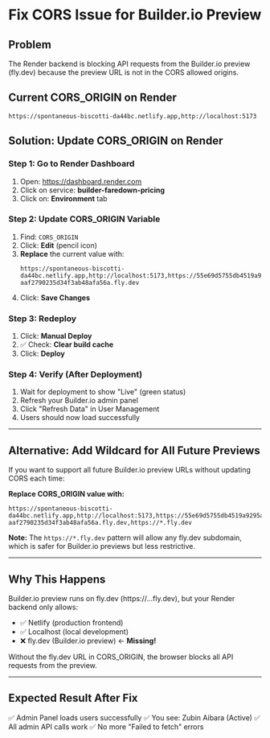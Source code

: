 # Fix CORS Issue for Builder.io Preview

## Problem

The Render backend is blocking API requests from the Builder.io preview (fly.dev) because the preview URL is not in the CORS allowed origins.

## Current CORS_ORIGIN on Render

```
https://spontaneous-biscotti-da44bc.netlify.app,http://localhost:5173
```

## Solution: Update CORS_ORIGIN on Render

### Step 1: Go to Render Dashboard

1. Open: https://dashboard.render.com
2. Click on service: **builder-faredown-pricing**
3. Click on: **Environment** tab

### Step 2: Update CORS_ORIGIN Variable

1. Find: `CORS_ORIGIN`
2. Click: **Edit** (pencil icon)
3. **Replace** the current value with:
   ```
   https://spontaneous-biscotti-da44bc.netlify.app,http://localhost:5173,https://55e69d5755db4519a9295a29a1a55930-aaf2790235d34f3ab48afa56a.fly.dev
   ```
4. Click: **Save Changes**

### Step 3: Redeploy

1. Click: **Manual Deploy**
2. ✅ Check: **Clear build cache**
3. Click: **Deploy**

### Step 4: Verify (After Deployment)

1. Wait for deployment to show "Live" (green status)
2. Refresh your Builder.io admin panel
3. Click "Refresh Data" in User Management
4. Users should now load successfully

---

## Alternative: Add Wildcard for All Future Previews

If you want to support all future Builder.io preview URLs without updating CORS each time:

**Replace CORS_ORIGIN value with:**

```
https://spontaneous-biscotti-da44bc.netlify.app,http://localhost:5173,https://55e69d5755db4519a9295a29a1a55930-aaf2790235d34f3ab48afa56a.fly.dev,https://*.fly.dev
```

**Note:** The `https://*.fly.dev` pattern will allow any fly.dev subdomain, which is safer for Builder.io previews but less restrictive.

---

## Why This Happens

Builder.io preview runs on fly.dev (https://...fly.dev), but your Render backend only allows:

- ✅ Netlify (production frontend)
- ✅ Localhost (local development)
- ❌ fly.dev (Builder.io preview) ← **Missing!**

Without the fly.dev URL in CORS_ORIGIN, the browser blocks all API requests from the preview.

---

## Expected Result After Fix

✅ Admin Panel loads users successfully
✅ You see: Zubin Aibara (Active)
✅ All admin API calls work
✅ No more "Failed to fetch" errors
